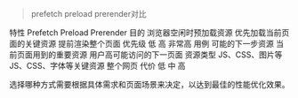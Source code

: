 > prefetch preload prerender对比

特性	Prefetch	Preload	Prerender
目的	浏览器空闲时预加载资源	优先加载当前页面的关键资源	提前渲染整个页面
优先级	低	高	非常高
用例	可能的下一步资源	当前页面用到的重要资源	用户高可能访问的下一页面
资源类型	JS、CSS、图片等	JS、CSS、字体等关键资源	整个网页
代价	低	中	高

选择哪种方式需要根据具体需求和页面场景来决定，以达到最佳的性能优化效果。